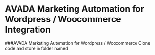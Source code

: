 # AVADA Marketing Automation for Wordpress / Woocommerce Integration

###AVADA Marketing Automation for Wordpress / Woocommerce
Clone code and store in folder named 

